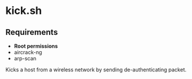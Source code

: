 kick.sh
=======

Requirements
------------
- **Root permissions**
- aircrack-ng
- arp-scan

Kicks a host from a wireless network by sending de-authenticating packet.
